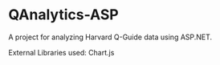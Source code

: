 # QAnalytics-ASP
A project for analyzing Harvard Q-Guide data using ASP.NET.

External Libraries used:
Chart.js
